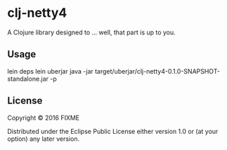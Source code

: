 # clj-netty4

A Clojure library designed to ... well, that part is up to you.

## Usage

lein deps 
lein uberjar
java -jar target/uberjar/clj-netty4-0.1.0-SNAPSHOT-standalone.jar -p <port>

## License

Copyright © 2016 FIXME

Distributed under the Eclipse Public License either version 1.0 or (at
your option) any later version.
